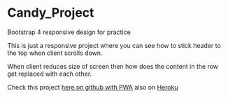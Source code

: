 # Candy_Project
Bootstrap 4 responsive design for practice 

This is just a responsive project where you can see how to stick header to the top when client scrolls down. 

When client reduces size of screen then how does the content in the row get replaced with each other.

Check this project <a href="https://prasannasasne.github.io/PWA_Candies/">here on github with PWA</a>
also on <a href="https://infinite-sierra-72092.herokuapp.com/">Heroku</a>
